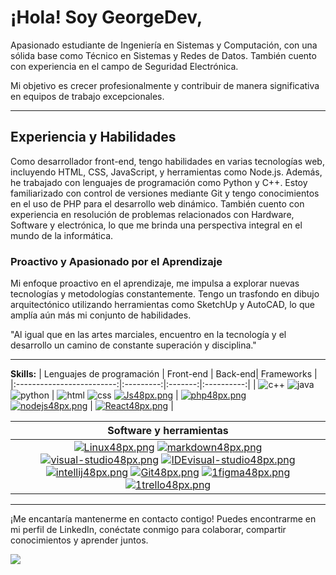 # ¡Hola! Soy GeorgeDev,  
Apasionado estudiante de Ingeniería en Sistemas y Computación, con una sólida base como Técnico en Sistemas y Redes de Datos. También cuento con experiencia en el campo de Seguridad Electrónica.

Mi objetivo es crecer profesionalmente y contribuir de manera significativa en equipos de trabajo excepcionales.

--------------
## Experiencia y Habilidades

Como desarrollador front-end, tengo habilidades en varias tecnologías web, incluyendo HTML, CSS, JavaScript, y herramientas como Node.js. Además, he trabajado con lenguajes de programación como Python y C++. Estoy familiarizado con control de versiones mediante Git y tengo conocimientos en el uso de PHP para el desarrollo web dinámico. También cuento con experiencia en resolución de problemas relacionados con Hardware, Software y electrónica, lo que me brinda una perspectiva integral en el mundo de la informática.

### Proactivo y Apasionado por el Aprendizaje

Mi enfoque proactivo en el aprendizaje, me impulsa a explorar nuevas tecnologías y metodologías constantemente. 
Tengo un trasfondo en dibujo arquitectónico utilizando herramientas como SketchUp y AutoCAD, lo que amplía aún más mi conjunto de habilidades.

"Al igual que en las artes marciales, encuentro en la tecnología y el desarrollo un camino de constante superación y disciplina."

--------------

**Skills:**
| Lenguajes de programación | Front-end | Back-end| Frameworks | 
|:-------------------------:|:---------:|:-------:|:----------:|
| ![c++](https://user-images.githubusercontent.com/54302061/211190233-b7b57818-3537-4035-b5ba-a930e0abbbb8.png) ![java](https://user-images.githubusercontent.com/54302061/211168153-061a83aa-e2f9-45eb-bb4c-0db1679f0bc0.png) ![python](https://user-images.githubusercontent.com/54302061/211168102-fb84a548-1019-4fb4-8ed4-d89a9b8fb4e4.png) | ![html](https://user-images.githubusercontent.com/54302061/211168057-9d053689-3a2a-46b1-bfbb-1395ab3e893b.png) ![css](https://user-images.githubusercontent.com/54302061/211168069-013c48b5-fb25-4bcf-950a-55aa30cf8720.png) [![Js48px.png](https://i.postimg.cc/SxR4R1Jh/Js48px.png)](https://postimg.cc/nCygwk4R) | [![php48px.png](https://i.postimg.cc/5ypcN8Jy/php48px.png)](https://postimg.cc/hQJZ2zfR) [![nodejs48px.png](https://i.postimg.cc/LsQ1cbw0/nodejs48px.png)](https://postimg.cc/kV8G8fnx) | [![React48px.png](https://i.postimg.cc/CMC7PzH2/React48px.png)](https://postimg.cc/yWd0W6Gh) | 

| Software y herramientas |
|:-----------------------:|
| [![Linux48px.png](https://i.postimg.cc/9FChKw3w/Linux48px.png)](https://postimg.cc/nMRgQzhn) [![markdown48px.png](https://i.postimg.cc/d3P4cQXb/markdown48px.png)](https://postimg.cc/G8KkkRbK) [![visual-studio48px.png](https://i.postimg.cc/7h6sgvDw/visual-studio48px.png)](https://postimg.cc/G8WxC5H5) [![IDEvisual-studio48px.png](https://i.postimg.cc/QN0RRkdK/IDEvisual-studio48px.png)](https://postimg.cc/rzRn44Wq) [![intellij48px.png](https://i.postimg.cc/mgNqyQJr/intellij48px.png)](https://postimg.cc/G4tqcsc0) [![Git48px.png](https://i.postimg.cc/fLXR8qNd/Git48px.png)](https://postimg.cc/1nmStH4R) [![1figma48px.png](https://i.postimg.cc/kGKRtX4k/1figma48px.png)](https://postimg.cc/N2Gj3tR4) [![1trello48px.png](https://i.postimg.cc/4Nvhfdjc/1trello48px.png)](https://postimg.cc/KRzYQZGc) |

--------------

¡Me encantaría mantenerme en contacto contigo! 
Puedes encontrarme en mi perfil de LinkedIn, conéctate conmigo para colaborar, compartir conocimientos y aprender juntos.

[![](https://user-images.githubusercontent.com/54302061/211169314-64c36b3c-93cb-40ad-9e5d-4071d19552d5.png)](https://www.linkedin.com/in/georgedev17/)

<!--
[![trophy](https://github-profile-trophy.vercel.app/?username=https://github.com/Jorge-Bedoya)](https://github.com/ryo-ma/github-profile-trophy)

[![Top Langs](https://github-readme-stats.vercel.app/api/top-langs/?username=https://github.com/Jorge-Bedoya)](https://github.com/anuraghazra/github-readme-stats)

![GitHub stats](https://github-readme-stats.vercel.app/api?username=https://github.com/Jorge-Bedoya&show_icons=true)  

![GitHub metrics](https://metrics.lecoq.io/https://github.com/Jorge-Bedoya)  

![GitHub streak stats](https://github-readme-streak-stats.herokuapp.com/?user=https://github.com/Jorge-Bedoya)  

![Profile views](https://gpvc.arturio.dev/https://github.com/Jorge-Bedoya)

<!--
**Jorge-Bedoya/Jorge-Bedoya** is a ✨ _special_ ✨ repository because its `README.md` (this file) appears on your GitHub profile.

Here are some ideas to get you started:

- 🔭 I’m currently working on ...
- 🌱 I’m currently learning ...
- 👯 I’m looking to collaborate on ...
- 🤔 I’m looking for help with ...
- 💬 Ask me about ...
- 📫 How to reach me: ...
- 😄 Pronouns: ...
- ⚡ Fun fact: ...
-->
